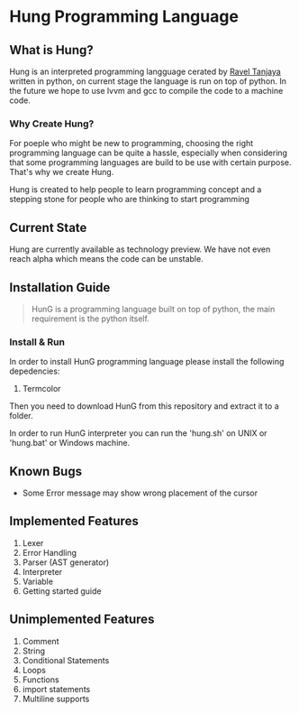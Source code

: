 # Hung Programming Language
## What is Hung?
Hung is an interpreted programming langguage cerated by [Ravel Tanjaya](https://www.instagram.com/raveltan) written in python, on current stage the language is run on top of python. In the future we hope to use lvvm and gcc to compile the code to a machine code.

### Why Create Hung?
For poeple who might be new to programming, choosing the right programming language can be quite a hassle, especially when considering that some programming languages are build to be use with certain purpose. That's why we create Hung.<br>

Hung is created to help people to learn programming concept and a stepping stone for people who are thinking to start programming

## Current State
Hung are currently available as technology preview. We have not even reach alpha which means the code can be unstable.

## Installation Guide
>HunG is a programming language built on top of python, the main requirement is the python itself.

### Install & Run
In order to install HunG programming language please install the following depedencies:
1. Termcolor

Then you need to download HunG from this repository and extract it to a folder.

In order to run HunG interpreter you can run the 'hung.sh' on UNIX or 'hung.bat' or Windows machine.

## Known Bugs
- Some Error message may show wrong placement of the cursor

## Implemented Features
1. Lexer
2. Error Handling
3. Parser (AST generator)
4. Interpreter
5. Variable
6. Getting started guide

## Unimplemented Features
1. Comment
2. String
3. Conditional Statements
4. Loops
5. Functions
6. import statements
7. Multiline supports

